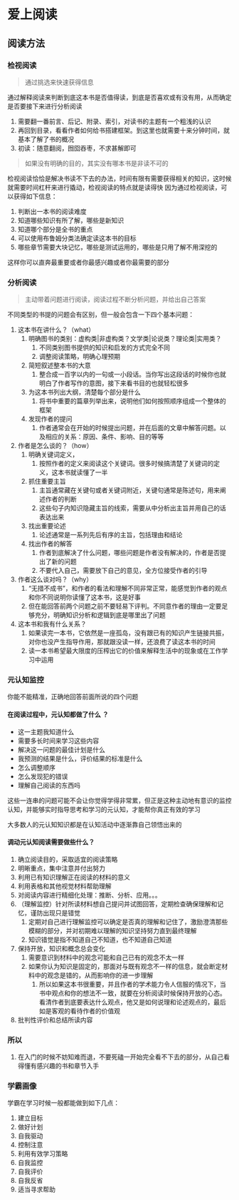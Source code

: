 # 爱上阅读

## 阅读方法

### 检视阅读

> 通过挑选来快速获得信息

通过解释阅读来判断到底这本书是否值得读，到底是否喜欢或有没有用，从而确定是否要接下来进行分析阅读

1. 需要翻一番前言、后记、附录、索引，对读书的主题有一个粗浅的认识
2. 再回到目录，看看作者如何给书搭建框架。到这里也就需要十来分钟时间，就基本了解了书的概况
3. 初读：随意翻阅，囫囵吞枣，不求甚解即可

> 如果没有明确的目的，其实没有哪本书是非读不可的

检视阅读恰恰是解决书读不下去的办法，时间有限有需要获得相关的知识，这时候就需要时间杠杆来进行撬动，检视阅读的特点就是读得快
因为通过检视阅读，可以获得如下信息：

1. 判断出一本书的阅读难度
2. 知道哪些知识有所了解，哪些是新知识
3. 知道哪个部分是全书的重点
4. 可以使用布鲁姆分类法确定读这本书的目标
5. 哪些章节需要大块记忆，哪些是测试运用的，哪些是只用了解不用深挖的

这样你可以直奔最重要或者你最感兴趣或者你最需要的部分

### 分析阅读

> 主动带着问题进行阅读，阅读过程不断分析问题，并给出自己答案

不同类型的书提的问题会有区别，但一般会包含一下四个基本问题：

1. 这本书在讲什么？（what）
   1. 明确图书的类别：虚构类|非虚构类？文学类|论说类？理论类|实用类？
      1. 不同类别图书提供的知识和启发的方式完全不同
      2. 调整阅读策略，明确心理预期
   2. 简短叙述整本书的大意
      1. 整合成一百字以内的一句或一小段话。当你写出这段话的时候你也就明白了作者写作的意图，接下来看书目的也就轻松很多
   3. 为这本书列出大纲，清楚每个部分是什么
      1. 将书中重要的篇章列举出来，说明他们如何按照顺序组成一个整体的框架
   4. 发现作者的提问
      1. 作者通常会在开始的时候提出问题，并在后面的文章中解答问题。以及相应的关系：原因、条件、影响、目的等等
2. 作者是怎么谈的？（how）
   1. 明确关键词定义，
      1. 按照作者的定义来阅读这个关键词。很多时候搞清楚了关键词的定义，这本书就读懂了一半
   2. 抓住重要主旨
      1. 主旨通常藏在关键句或者关键词附近，关键句通常是陈述句，用来阐述作者的判断
      2. 这些句子内知识隐藏主旨的线索，需要从中分析出主旨并用自己的话表达出来
   3. 找出重要论述
      1. 论述通常是一系列先后有序的主旨，包括理由和结论
   4. 找出作者的解答
      1. 作者到底解决了什么问题，哪些问题是作者没有解决的，作者是否提出了新的问题
      2. 不要代入自己，需要放下自己的意见，全方位接受作者的引导
3. 作者这么谈对吗？（why）
   1. “无措不成书”，和作者的看法和理解不同非常正常，能感觉到作者的观点和你不同说明你读懂了这本书，这是好事
   2. 但在能回答前两个问题之前不要轻易下评判。不同意作者的理由一定要足够充分，明确知识分析和逻辑到底是哪里出了问题
4. 这本书和我有什么关系？
   1. 如果读完一本书，它依然是一座孤岛，没有跟已有的知识产生链接共振，对你也没产生指导作用，那就跟没读一样，还浪费了读这本书的时间
   2. 读一本书希望最大限度的压榨出它的价值来解释生活中的现象或在工作学习中运用

### 元认知监控

你能不能精准，正确地回答前面所说的四个问题

#### 在阅读过程中，元认知都做了什么 ？

- 这一主题我知道什么
- 需要多长时间来学习这些内容
- 解决这一问题的最佳计划是什么
- 我预测的结果是什么，评价结果的标准是什么
- 怎么调整顺序
- 怎么发现犯的错误
- 理解自己阅读的东西吗

这些一连串的问题可能不会让你觉得学得非常累，但正是这种主动地有意识的监控认知，并能够实时指导思考和学习的元认知，才能帮你真正有效的学习

大多数人的元认知知识都是在认知活动中逐渐靠自己领悟出来的

#### 调动元认知阅读需要做些什么？

1. 确立阅读目的，采取适宜的阅读策略
2. 明晰重点，集中注意并付出努力
3. 利用已有知识理解正在阅读的材料的意义
4. 利用表格和其他视觉材料帮助理解
5. 对阅读内容进行精细化处理：推断、分析、应用。。。
6. （理解监控）针对所读材料想自己提问并试图回答，定期检查确保理解和记忆，谨防出现只是错觉
   1. 定期对自己进行理解监控可以确定是否真的理解和记住了，激励澄清那些模糊的部分，并对初期难以理解的知识坚持努力直到最终理解
   2. 知识错觉是指不知道自己不知道，也不知道自己知道
7. 保持开放，知识和概念总会变化
   1. 需要意识到材料中的观念可能和自己已有的观念不太一样
   2. 如果你认为知识是固定的，那面对与既有观念不一样的信息，就会断定材料中的观念是错的，从而影响你的进一步理解
      1. 所以如果这本书很重要，并且作者的学术能力令人信服的情况下，当书中观点和你的想法不一致，就要在分析阅读时候保持开放的心态。看清作者到底要表达什么观点，他又是如何说理和论述观点的，最后如是客观的看待作者的价值观
8. 批判性评价和总结所读内容

### 所以

1. 在入门的时候不妨知难而退，不要死磕一开始完全看不下去的部分，从自己看得懂有感兴趣的书和章节入手

### 学霸画像

学霸在学习时候一般都能做到如下几点：

1. 建立目标
2. 做好计划
3. 自我驱动
4. 控制注意
5. 利用有效学习策略
6. 自我监控
7. 自我评价
8. 自我反省
9. 适当寻求帮助
